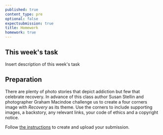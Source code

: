 ```yaml
---
published: true
content_type: pre
optional: false
expectsubmission: true
title: Homework
homework: true
---
```

## This week's task

Insert description of this week's task


## Preparation

There are plenty of photo stories that depict addiction but few that celebrate recovery. In advance of this class author Susan Stellin and photographer Graham Macindoe challenge us to create a four corners image with _Recovery_ as its theme. Use the corners to include supporting images, a backstory, any relevant links, your code of ethics and a copyright notice.

Follow [the instructions](/class/fourcorners.md) to create and upload your submission.
